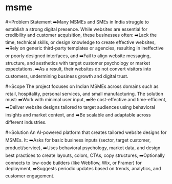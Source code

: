 # msme

#⭐Problem Statement
➡️Many MSMEs and SMEs in India struggle to establish a strong digital presence. While websites are essential for credibility and customer acquisition, these businesses often:
➡️Lack the time, technical skills, or design knowledge to create effective websites,
➡️Rely on generic third-party templates or agencies, resulting in ineffective or poorly designed interfaces, and
➡️Fail to align website messaging, structure, and aesthetics with target customer psychology or market expectations.
➡️As a result, their websites do not convert visitors into customers, undermining business growth and digital trust.

#⭐Scope
The project focuses on Indian MSMEs across domains such as retail, hospitality, personal services, and small manufacturing. The solution must:
➡️Work with minimal user input,
➡️Be cost-effective and time-efficient,
➡️Deliver website designs tailored to target audiences using behavioral insights and market context, and
➡️Be scalable and adaptable across different industries.

#⭐Solution
An AI-powered platform that creates tailored website designs for MSMEs. It:
➡️Asks for basic business inputs (sector, target customer, product/service),
➡️Uses behavioral psychology, market data, and design best practices to create layouts, colors, CTAs, copy structures,
➡️Optionally connects to low-code builders (like Webflow, Wix, or Framer) for deployment,
➡️Suggests periodic updates based on trends, analytics, and customer engagement.

